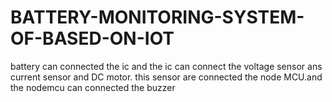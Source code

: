 # BATTERY-MONITORING-SYSTEM-OF-BASED-ON-IOT
battery can connected the ic and the ic can connect the voltage sensor ans current sensor and DC motor. this sensor are connected the node MCU.and the nodemcu can connected the buzzer
